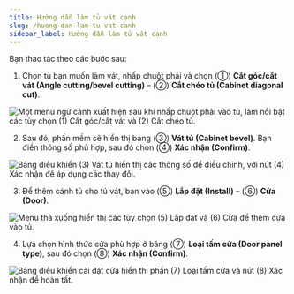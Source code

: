 ```yaml
---
title: Hướng dẫn làm tủ vát cạnh
slug: /huong-dan-lam-tu-vat-canh
sidebar_label: Hướng dẫn làm tủ vát cạnh
---
```


Bạn thao tác theo các bước sau:

1. Chọn tủ bạn muốn làm vát, nhấp chuột phải và chọn (①) **Cắt góc/cắt vát (Angle cutting/bevel cutting)** – (②) **Cắt chéo tủ (Cabinet diagonal cut)**.

![Một menu ngữ cảnh xuất hiện sau khi nhấp chuột phải vào tủ, làm nổi bật các tùy chọn (1) Cắt góc/cắt vát và (2) Cắt chéo tủ.](https://storage.googleapis.com/jegavn_kb/image_jegavn/344.1.jpg)

2. Sau đó, phần mềm sẽ hiển thị bảng (③) **Vát tủ (Cabinet bevel)**. Bạn điền thông số phù hợp, sau đó chọn (④) **Xác nhận (Confirm)**.

![Bảng điều khiển (3) Vát tủ hiển thị các thông số để điều chỉnh, với nút (4) Xác nhận để áp dụng các thay đổi.](https://storage.googleapis.com/jegavn_kb/image_jegavn/344.2.jpg)

3. Để thêm cánh tủ cho tủ vát, bạn vào (⑤) **Lắp đặt (Install)** – (⑥) **Cửa (Door)**.

![Menu thả xuống hiển thị các tùy chọn (5) Lắp đặt và (6) Cửa để thêm cửa vào tủ.](https://storage.googleapis.com/jegavn_kb/image_jegavn/344.3.jpg)

4. Lựa chọn hình thức cửa phù hợp ở bảng (⑦) **Loại tấm cửa (Door panel type)**, sau đó chọn (⑧) **Xác nhận (Confirm)**.

![Bảng điều khiển cài đặt cửa hiển thị phần (7) Loại tấm cửa và nút (8) Xác nhận để hoàn tất.](https://storage.googleapis.com/jegavn_kb/image_jegavn/344.4.jpg)